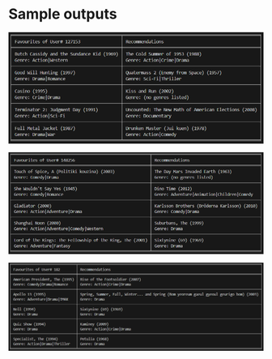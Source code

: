 # **Sample outputs**


  ![1](https://github.com/rud-ninja/Movie_recommendation_system/blob/main/outputs/Capture1.PNG)

   
   ![2](https://github.com/rud-ninja/Movie_recommendation_system/blob/main/outputs/Capture2.PNG)

   
   ![3](https://github.com/rud-ninja/Movie_recommendation_system/blob/main/outputs/Capture3.PNG)
